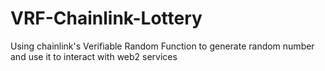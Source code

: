 # VRF-Chainlink-Lottery
Using chainlink's Verifiable Random Function to generate random number and use it to interact with web2 services
